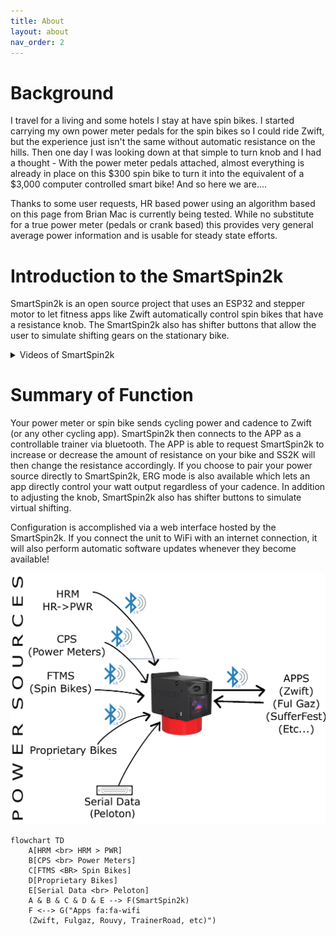 ```yaml
---
title: About
layout: about
nav_order: 2
---
```


# Background
I travel for a living and some hotels I stay at have spin bikes. I started carrying my own power meter pedals for the spin bikes so I could ride Zwift, but the experience just isn't the same without automatic resistance on the hills. Then one day I was looking down at that simple to turn knob and I had a thought - With the power meter pedals attached, almost everything is already in place on this $300 spin bike to turn it into the equivalent of a $3,000 computer controlled smart bike! And so here we are....

Thanks to some user requests, HR based power using an algorithm based on this page from Brian Mac is currently being tested. While no substitute for a true power meter (pedals or crank based) this provides very general average power information and is usable for steady state efforts.

# Introduction to the SmartSpin2k
SmartSpin2k is an open source project that uses an ESP32 and stepper motor to let fitness apps like Zwift automatically control spin bikes that have a resistance knob. The SmartSpin2k also has shifter buttons that allow the user to simulate shifting gears on the stationary bike.

<details markdown="block"><summary> Videos of SmartSpin2k</summary>
> ![](https://www.youtube.com/watch?v=O8ZMRmwN-dY)
> ![](https://youtu.be/K6ZDopluKcg)
</details>

# Summary of Function

Your power meter or spin bike sends cycling power and cadence to Zwift (or any other cycling app). SmartSpin2k then connects to the APP as a controllable trainer via bluetooth. The APP is able to request SmartSpin2k to increase or decrease the amount of resistance on your bike and SS2K will then change the resistance accordingly. If you choose to pair your power source directly to SmartSpin2k, ERG mode is also available which lets an app directly control your watt output regardless of your cadence. In addition to adjusting the knob, SmartSpin2k also has shifter buttons to simulate virtual shifting. 

Configuration is accomplished via a web interface hosted by the SmartSpin2k. If you connect the unit to WiFi with an internet connection, it will also perform automatic software updates whenever they become available! 

<img src="/images/Communications_Overview.png" alt="communications">


```mermaid!
flowchart TD
    A[HRM <br> HRM > PWR]
    B[CPS <br> Power Meters]
    C[FTMS <BR> Spin Bikes]
    D[Proprietary Bikes]
    E[Serial Data <br> Peloton]
    A & B & C & D & E --> F(SmartSpin2k)
    F <--> G("Apps fa:fa-wifi
    (Zwift, Fulgaz, Rouvy, TrainerRoad, etc)")
```